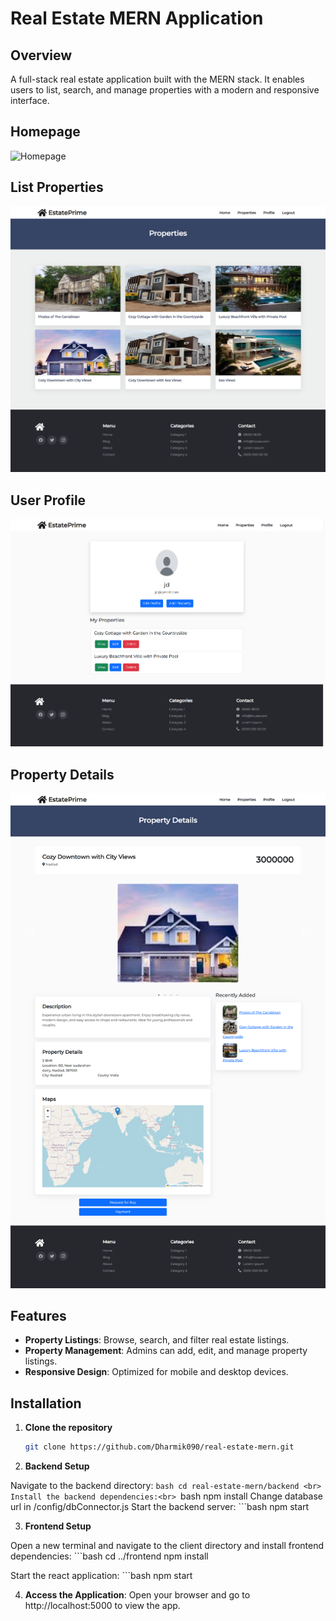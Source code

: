 
# Real Estate MERN Application

## Overview
A full-stack real estate application built with the MERN stack. It enables users to list, search, and manage properties with a modern and responsive interface.

## Homepage
![Homepage](./images/home.png)
## List Properties
![Property Listing](./images/properties.png)
## User Profile
![User Profile](./images/user_profile.png)
## Property Details
![Property Details](./images/property.png)

## Features
- **Property Listings**: Browse, search, and filter real estate listings.
- **Property Management**: Admins can add, edit, and manage property listings.
- **Responsive Design**: Optimized for mobile and desktop devices.

## Installation

1. **Clone the repository**
   ```bash
   git clone https://github.com/Dharmik090/real-estate-mern.git

2. **Backend Setup**

Navigate to the backend directory:
      ```bash
      cd real-estate-mern/backend
<br>
Install the backend dependencies:<br>
      ```bash
      npm install
Change database url in /config/dbConnector.js
Start the backend server:
      ```bash
      npm start

3. **Frontend Setup**

Open a new terminal and navigate to the client directory and install frontend dependencies:
      ```bash
      cd ../frontend
      npm install

Start the react application:
      ```bash
      npm start

4. **Access the Application**:
Open your browser and go to http://localhost:5000 to view the app.
